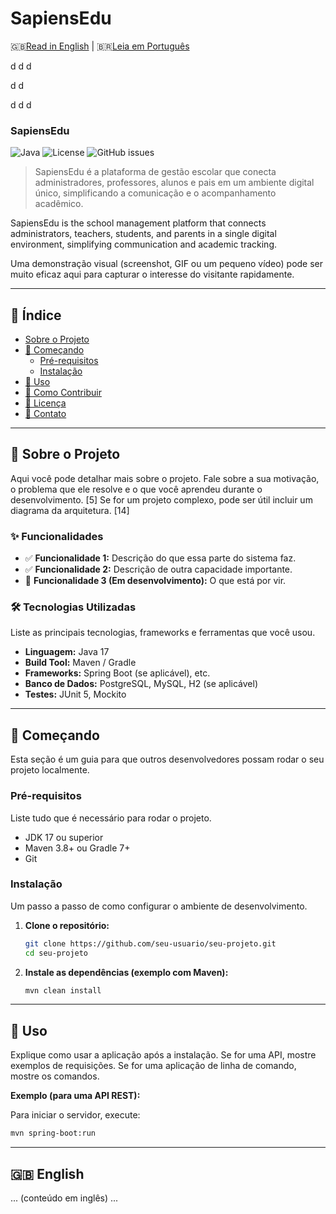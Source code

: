 # SapiensEdu
🇬🇧[Read in English](#-english) | 🇧🇷[Leia em Português](#portugues)

d
d
d


d
d


d
d
d
<a name="portugues"></a>

### SapiensEdu

<!-- Badges - escudos que mostram status do projeto. Ex: build, coverage, etc. -->
![Java](https://img.shields.io/badge/Java-17-blue?style=for-the-badge&logo=java)
![License](https://img.shields.io/badge/license-All%20Rights%20Reserved-green?style=for-the-badge)
![GitHub issues](https://img.shields.io/github/issues/wfreitasdev/sapiensedu?style=for-the-badge)

> SapiensEdu é a plataforma de gestão escolar que conecta administradores, professores, alunos e pais em um ambiente digital único, simplificando a comunicação e o acompanhamento acadêmico.

SapiensEdu is the school management platform that connects administrators, teachers, students, and parents in a single digital environment, simplifying communication and academic tracking.

Uma demonstração visual (screenshot, GIF ou um pequeno vídeo) pode ser muito eficaz aqui para capturar o interesse do visitante rapidamente.

---

## 📖 Índice

*   [Sobre o Projeto](#-sobre-o-projeto)
*   [🚀 Começando](#-começando)
    *   [Pré-requisitos](#pré-requisitos)
    *   [Instalação](#instalação)
*   [🔧 Uso](#-uso)
*   [🤝 Como Contribuir](#-como-contribuir)
*   [📄 Licença](#-licença)
*   [📧 Contato](#-contato)

---

## 📝 Sobre o Projeto

Aqui você pode detalhar mais sobre o projeto. Fale sobre a sua motivação, o problema que ele resolve e o que você aprendeu durante o desenvolvimento. [5] Se for um projeto complexo, pode ser útil incluir um diagrama da arquitetura. [14]

### ✨ Funcionalidades

*   ✅ **Funcionalidade 1:** Descrição do que essa parte do sistema faz.
*   ✅ **Funcionalidade 2:** Descrição de outra capacidade importante.
*   🚧 **Funcionalidade 3 (Em desenvolvimento):** O que está por vir.

### 🛠️ Tecnologias Utilizadas

Liste as principais tecnologias, frameworks e ferramentas que você usou.

*   **Linguagem:** Java 17
*   **Build Tool:** Maven / Gradle
*   **Frameworks:** Spring Boot (se aplicável), etc.
*   **Banco de Dados:** PostgreSQL, MySQL, H2 (se aplicável)
*   **Testes:** JUnit 5, Mockito

---

## 🚀 Começando

Esta seção é um guia para que outros desenvolvedores possam rodar o seu projeto localmente.

### Pré-requisitos

Liste tudo que é necessário para rodar o projeto.

*   JDK 17 ou superior
*   Maven 3.8+ ou Gradle 7+
*   Git

### Instalação

Um passo a passo de como configurar o ambiente de desenvolvimento.

1.  **Clone o repositório:**
    ```bash
    git clone https://github.com/seu-usuario/seu-projeto.git
    cd seu-projeto
    ```

2.  **Instale as dependências (exemplo com Maven):**
    ```bash
    mvn clean install
    ```

---

## 🔧 Uso

Explique como usar a aplicação após a instalação. Se for uma API, mostre exemplos de requisições. Se for uma aplicação de linha de comando, mostre os comandos.

**Exemplo (para uma API REST):**

Para iniciar o servidor, execute:
```bash
mvn spring-boot:run
```

---

## 🇬🇧 English
... (conteúdo em inglês) ...
